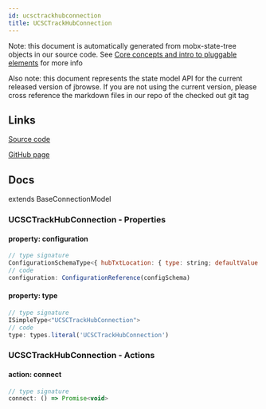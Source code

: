 ```yaml
---
id: ucsctrackhubconnection
title: UCSCTrackHubConnection
---
```


Note: this document is automatically generated from mobx-state-tree objects in
our source code. See
[Core concepts and intro to pluggable elements](/docs/developer_guide/) for more
info

Also note: this document represents the state model API for the current released
version of jbrowse. If you are not using the current version, please cross
reference the markdown files in our repo of the checked out git tag

## Links

[Source code](https://github.com/GMOD/jbrowse-components/blob/main/plugins/data-management/src/UCSCTrackHubConnection/model.ts)

[GitHub page](https://github.com/GMOD/jbrowse-components/tree/main/website/docs/models/UCSCTrackHubConnection.md)

## Docs

extends BaseConnectionModel

### UCSCTrackHubConnection - Properties

#### property: configuration

```js
// type signature
ConfigurationSchemaType<{ hubTxtLocation: { type: string; defaultValue: { uri: string; locationType: string; }; description: string; }; assemblyNames: { type: string; defaultValue: any[]; description: string; }; }, ConfigurationSchemaOptions<ConfigurationSchemaType<{ ...; }, ConfigurationSchemaOptions<...>>, undefin...
// code
configuration: ConfigurationReference(configSchema)
```

#### property: type

```js
// type signature
ISimpleType<"UCSCTrackHubConnection">
// code
type: types.literal('UCSCTrackHubConnection')
```

### UCSCTrackHubConnection - Actions

#### action: connect

```js
// type signature
connect: () => Promise<void>
```
